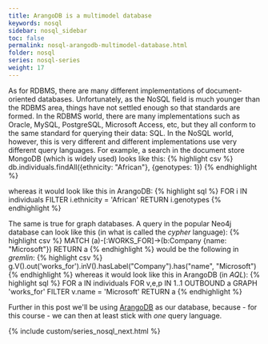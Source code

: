 ```yaml
---
title: ArangoDB is a multimodel database
keywords: nosql
sidebar: nosql_sidebar
toc: false
permalink: nosql-arangodb-multimodel-database.html
folder: nosql
series: nosql-series
weight: 17
---
```


As for RDBMS, there are many different implementations of document-oriented databases. Unfortunately, as the NoSQL field is much younger than the RDBMS area, things have not settled enough so that standards are formed. In the RDBMS world, there are many implementations such as Oracle, MySQL, PostgreSQL, Microsoft Access, etc, but they all conform to the same standard for querying their data: SQL. In the NoSQL world, however, this is very different and different implementations use very different query languages. For example, a search in the document store MongoDB (which is widely used) looks like this:
{% highlight csv %}
db.individuals.findAll({ethnicity: "African"}, {genotypes: 1})
{% endhighlight %}

whereas it would look like this in ArangoDB:
{% highlight sql %}
FOR i IN individuals
FILTER i.ethnicity = 'African'
RETURN i.genotypes
{% endhighlight %}

The same is true for graph databases. A query in the popular Neo4j database can look like this (in what is called the _cypher_ language):
{% highlight csv %}
MATCH (a)-[:WORKS_FOR]->(b:Company {name: "Microsoft"}) RETURN a
{% endhighlight %}
would be the following in _gremlin_:
{% highlight csv %}
g.V().out('works_for').inV().hasLabel("Company").has("name", "Microsoft")
{% endhighlight %}
whereas it would look like this in ArangoDB (in _AQL_):
{% highlight sql %}
FOR a IN individuals
  FOR v,e,p IN 1..1 OUTBOUND a GRAPH 'works_for'
    FILTER v.name = 'Microsoft'
    RETURN a
{% endhighlight %}

Further in this post we'll be using [ArangoDB](https://www.arangodb.com/) as our database, because - for this course - we can then at least stick with _one_ query language.

{% include custom/series_nosql_next.html %}

